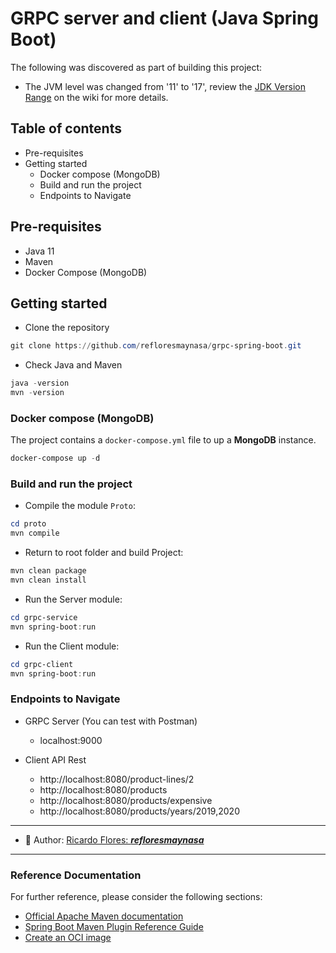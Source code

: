 # GRPC server and client (Java Spring Boot)
The following was discovered as part of building this project:

* The JVM level was changed from '11' to '17', review the [JDK Version Range](https://github.com/spring-projects/spring-framework/wiki/Spring-Framework-Versions#jdk-version-range) on the wiki for more details.

## Table of contents

- Pre-requisites
- Getting started
    - Docker compose (MongoDB)
    - Build and run the project
    - Endpoints to Navigate

## Pre-requisites

- Java 11
- Maven
- Docker Compose (MongoDB)

## Getting started

- Clone the repository
``` powershell
git clone https://github.com/refloresmaynasa/grpc-spring-boot.git
```
- Check Java and Maven
``` powershell
java -version
mvn -version
```
### Docker compose (MongoDB)

The project contains a `docker-compose.yml` file to up a **MongoDB** instance.
``` powershell
docker-compose up -d
```

### Build and run the project
* Compile the module `Proto`:
``` powershell
cd proto
mvn compile
```

* Return to root folder and build Project:
``` powershell
mvn clean package
mvn clean install
```

* Run the Server module:
``` powershell
cd grpc-service
mvn spring-boot:run
```

* Run the Client module:
``` powershell
cd grpc-client
mvn spring-boot:run
```

### Endpoints to Navigate

* GRPC Server (You can test with Postman)
  - localhost:9000

* Client API Rest
  - http://localhost:8080/product-lines/2
  - http://localhost:8080/products
  - http://localhost:8080/products/expensive
  - http://localhost:8080/products/years/2019,2020

---
- :memo: Author: [Ricardo Flores: ***refloresmaynasa***](https://github.com/refloresmaynasa)
---
### Reference Documentation
For further reference, please consider the following sections:

* [Official Apache Maven documentation](https://maven.apache.org/guides/index.html)
* [Spring Boot Maven Plugin Reference Guide](https://docs.spring.io/spring-boot/docs/3.0.6/maven-plugin/reference/html/)
* [Create an OCI image](https://docs.spring.io/spring-boot/docs/3.0.6/maven-plugin/reference/html/#build-image)
